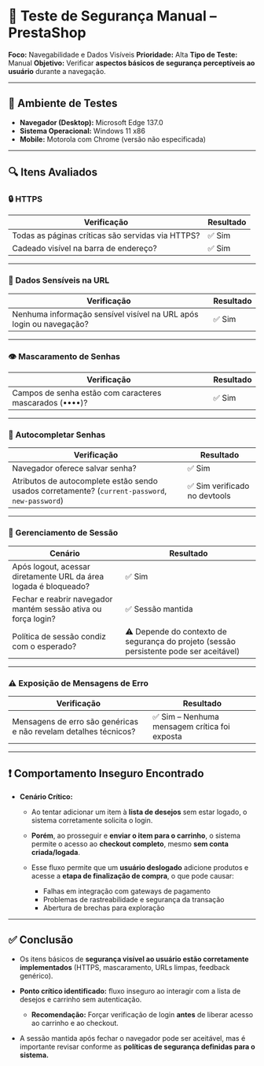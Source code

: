 # 🔐 Teste de Segurança Manual – PrestaShop

**Foco:** Navegabilidade e Dados Visíveis
**Prioridade:** Alta
**Tipo de Teste:** Manual
**Objetivo:** Verificar **aspectos básicos de segurança perceptíveis ao usuário** durante a navegação.

---

## 🔧 Ambiente de Testes

* **Navegador (Desktop):** Microsoft Edge 137.0
* **Sistema Operacional:** Windows 11 x86
* **Mobile:** Motorola com Chrome (versão não especificada)

---

## 🔍 Itens Avaliados

### 🔒 HTTPS

| Verificação                                       | Resultado |
| ------------------------------------------------- | --------- |
| Todas as páginas críticas são servidas via HTTPS? | ✅ Sim     |
| Cadeado visível na barra de endereço?             | ✅ Sim     |

---

### 🔗 Dados Sensíveis na URL

| Verificação                                                         | Resultado |
| ------------------------------------------------------------------- | --------- |
| Nenhuma informação sensível visível na URL após login ou navegação? | ✅ Sim     |

---

### 👁️ Mascaramento de Senhas

| Verificação                                             | Resultado |
| ------------------------------------------------------- | --------- |
| Campos de senha estão com caracteres mascarados (••••)? | ✅ Sim     |

---

### 💾 Autocompletar Senhas

| Verificação                                                                                     | Resultado                      |
| ----------------------------------------------------------------------------------------------- | ------------------------------ |
| Navegador oferece salvar senha?                                                                 | ✅ Sim                          |
| Atributos de autocomplete estão sendo usados corretamente? (`current-password`, `new-password`) | ✅ Sim verificado no devtools |

---

### 🔐 Gerenciamento de Sessão

| Cenário                                                          | Resultado                                                                              |
| ---------------------------------------------------------------- | -------------------------------------------------------------------------------------- |
| Após logout, acessar diretamente URL da área logada é bloqueado? | ✅ Sim                                                                                  |
| Fechar e reabrir navegador mantém sessão ativa ou força login?   | ✅ Sessão mantida                                                                       |
| Política de sessão condiz com o esperado?                        | ⚠️ Depende do contexto de segurança do projeto (sessão persistente pode ser aceitável) |

---

### ⚠️ Exposição de Mensagens de Erro

| Verificação                                                      | Resultado                                    |
| ---------------------------------------------------------------- | -------------------------------------------- |
| Mensagens de erro são genéricas e não revelam detalhes técnicos? | ✅ Sim – Nenhuma mensagem crítica foi exposta |

---

## ❗ Comportamento Inseguro Encontrado

* **Cenário Crítico:**

  * Ao tentar adicionar um item à **lista de desejos** sem estar logado, o sistema corretamente solicita o login.
  * **Porém**, ao prosseguir e **enviar o item para o carrinho**, o sistema permite o acesso ao **checkout completo**, mesmo **sem conta criada/logada**.
  * Esse fluxo permite que um **usuário deslogado** adicione produtos e acesse a **etapa de finalização de compra**, o que pode causar:

    * Falhas em integração com gateways de pagamento
    * Problemas de rastreabilidade e segurança da transação
    * Abertura de brechas para exploração

---

## ✅ Conclusão

* Os itens básicos de **segurança visível ao usuário estão corretamente implementados** (HTTPS, mascaramento, URLs limpas, feedback genérico).
* **Ponto crítico identificado:** fluxo inseguro ao interagir com a lista de desejos e carrinho sem autenticação.

  * **Recomendação:** Forçar verificação de login **antes** de liberar acesso ao carrinho e ao checkout.
* A sessão mantida após fechar o navegador pode ser aceitável, mas é importante revisar conforme as **políticas de segurança definidas para o sistema.**

